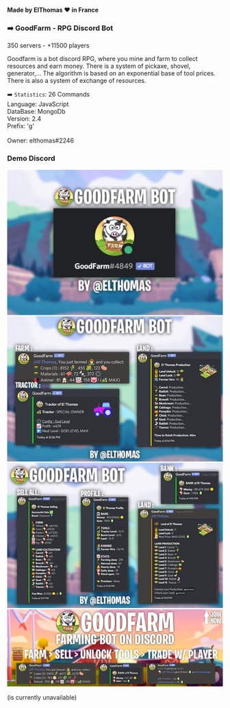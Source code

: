 **Made by ElThomas ❤️ in France**

### **➡️ GoodFarm - RPG Discord Bot**
350 servers - +11500 players

Goodfarm is a bot discord RPG, where you mine and farm to collect resources and earn money. There is a system of pickaxe, shovel, generator,... The algorithm is based on an exponential base of tool prices. There is also a system of exchange of resources.

➡️ ``Statistics``:
26 Commands </br>
Language: JavaScript </br>
DataBase: MongoDb </br>
Version: 2.4 </br>
Prefix: 'g' </br>
</br>
Owner: elthomas#2246
</br>
### Demo Discord
![Assets-1](./assets/1.png)
![Assets-2](./assets/2.png)
![Assets-3](./assets/3.png)
![Assets-4](./assets/AadPub.png)

(is currently unavailable)
